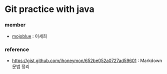 # Git practice with java

### member
 - [mojoblue](https://github.com/mojoblue)  : 이세희

### reference
 - https://gist.github.com/ihoneymon/652be052a0727ad59601 : Markdown 문법 정리
